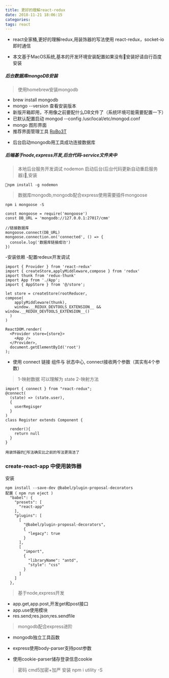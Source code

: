 ```yaml
---
title: 更好的理解react-redux
date: 2018-11-21 18:06:15
categories:
tags: react
---
```


- react全家桶,更好的理解redux,用装饰器的写法使用 react-redux，socket-io即时通信

- 本文基于MacOS系统,基本的开发环境安装配置如果没有安装好请自行百度安装
<!-- ### ----------前后端配置安装（MacOS）------------- -->

##### 后台数据库mongoDB安装
>使用homebrew安装mongodb
- brew install mongodb
- mongo --version 查看安装版本
- 新版开箱即用，不用像之前要配什么DB文件了（系统环境可能需要配置一下）
- 已默认配置启动 mongod --config /usr/local/etc/mongod.conf
- mongo 图形界面
- 推荐界面管理工具 [RoBo3T](https://robomongo.org/)

<!-- ![RoBo3T](./screenshots/RoBo3T.png) -->
- 后台启动mongodb用工具成功连接数据库

##### 后端基于node,express开发,后台代码-service文件夹中

> 本地后台服务开发调试 nodemon 启动后台(后台代码更新自动重启服务器),安装
```
npm install -g nodemon
```

> 数据库mongodb,mongodb配合express使用需要插件mongoose
```
npm i mongoose -S
```

```
const mongoose = require('mongoose')
const DB_URL = 'mongodb://127.0.0.1:27017/cmm'

//链接数据库
mongoose.connect(DB_URL)
mongoose.connection.on('connected', () => {
  console.log('数据库链接成功')
})

```


<!-- ### --------------界面-------------- -->
<!-- ![登录页面](./screenshots/login.png) -->

<!-- ### --------------前端开发-------------- -->
-安装依赖
-配置redeux开发调试
```
import { Provider } from 'react-redux'
import { createStore,applyMiddleware,compose } from 'redux'
import thunk from 'redux-thunk'
import App from './App';
import { AppStore } from '@/store';

let store = createStore(rootReducer,
compose(
    applyMiddleware(thunk),
    window.__REDUX_DEVTOOLS_EXTENSION__ && window.__REDUX_DEVTOOLS_EXTENSION__()
  )  
)

ReactDOM.render(
  <Provider store={store}>
    <App />
  </Provider>,
  document.getElementById('root')
);

```

- 使用 connect 链接 组件与 状态中心, connect接收两个参数（其实有4个参数）
> 1-映射数据 可以理解为 state 
> 2-映射方法 

```
import { connect } from "react-redux";
@connect(
  (state) => (state.user),
  {
    userRegisger
  }
)
class Register extends Component {

  render(){
    return null
  }
}

用装饰器的写法确实比之前的写法更简洁了
```

### create-react-app 中使用装饰器
安装 
```
npm install --save-dev @babel/plugin-proposal-decorators
配置（ npm run eject )
  "babel": {
    "presets": [
      "react-app"
    ],
    "plugins": [
      [
        "@babel/plugin-proposal-decorators",
        {
          "legacy": true
        }
      ],
      [
        "import",
        {
          "libraryName": "antd",
          "style": "css"
        }
      ]
    ]
  },
```

<!-- ### --------------服务器后台-------------- -->
> 基于node,express开发

- app.get,app.post,开发get和post接口
- app.use使用模块
- res.send;res.json;res.sendfile


> mongodb配合express进阶

- mongodb独立工具函数

- express使用body-parser支持post参数

- 使用cookie-parser储存登录信息cookie

>密码 cmd5加密+加严 安装 npm i utility -S

<!-- ### node后台服务器开启调试模式nodemon --inspect-brk app.js -->